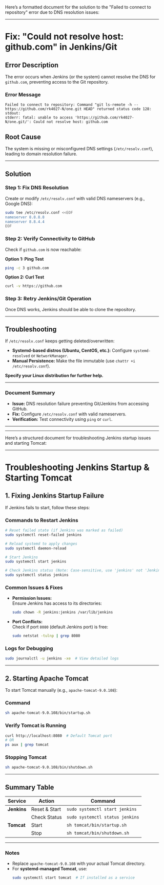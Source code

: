 Here’s a formatted document for the solution to the "Failed to connect to repository" error due to DNS resolution issues:

---

# **Fix: "Could not resolve host: github.com" in Jenkins/Git**

## **Error Description**  
The error occurs when Jenkins (or the system) cannot resolve the DNS for `github.com`, preventing access to the Git repository.  

### **Error Message**  
```
Failed to connect to repository: Command "git ls-remote -h -- https://github.com/rk4027-N/one.git HEAD" returned status code 128:  
stdout:  
stderr: fatal: unable to access 'https://github.com/rk4027-N/one.git/': Could not resolve host: github.com
```

## **Root Cause**  
The system is missing or misconfigured DNS settings (`/etc/resolv.conf`), leading to domain resolution failure.

---

## **Solution**  

### **Step 1: Fix DNS Resolution**  
Create or modify `/etc/resolv.conf` with valid DNS nameservers (e.g., Google DNS):  

```bash
sudo tee /etc/resolv.conf <<EOF
nameserver 8.8.8.8
nameserver 8.8.4.4
EOF
```

### **Step 2: Verify Connectivity to GitHub**  
Check if `github.com` is now reachable:  

**Option 1: Ping Test**  
```bash
ping -c 3 github.com
```  

**Option 2: Curl Test**  
```bash
curl -v https://github.com
```  

### **Step 3: Retry Jenkins/Git Operation**  
Once DNS works, Jenkins should be able to clone the repository.  

---

## **Troubleshooting**  
If `/etc/resolv.conf` keeps getting deleted/overwritten:  
- **Systemd-based distros (Ubuntu, CentOS, etc.):** Configure `systemd-resolved` or `NetworkManager`.  
- **Manual Persistence:** Make the file immutable (use `chattr +i /etc/resolv.conf`).  

**Specify your Linux distribution for further help.**  

---

### **Document Summary**  
- **Issue:** DNS resolution failure preventing Git/Jenkins from accessing GitHub.  
- **Fix:** Configure `/etc/resolv.conf` with valid nameservers.  
- **Verification:** Test connectivity using `ping` or `curl`.  

---

-----------------------------------------------------------------------------------------------------------------------------------
Here’s a structured document for troubleshooting Jenkins startup issues and starting Tomcat:

---

# **Troubleshooting Jenkins Startup & Starting Tomcat**

## **1. Fixing Jenkins Startup Failure**

If Jenkins fails to start, follow these steps:

### **Commands to Restart Jenkins**
```bash
# Reset failed state (if Jenkins was marked as failed)
sudo systemctl reset-failed jenkins

# Reload systemd to apply changes
sudo systemctl daemon-reload

# Start Jenkins
sudo systemctl start jenkins

# Check Jenkins status (Note: Case-sensitive, use 'jenkins' not 'Jenkins')
sudo systemctl status jenkins
```

### **Common Issues & Fixes**
- **Permission Issues:**  
  Ensure Jenkins has access to its directories:
  ```bash
  sudo chown -R jenkins:jenkins /var/lib/jenkins
  ```
- **Port Conflicts:**  
  Check if port `8080` (default Jenkins port) is free:
  ```bash
  sudo netstat -tulnp | grep 8080
  ```

### **Logs for Debugging**
```bash
sudo journalctl -u jenkins -xe  # View detailed logs
```

---

## **2. Starting Apache Tomcat**

To start Tomcat manually (e.g., `apache-tomcat-9.0.108`):

### **Command**
```bash
sh apache-tomcat-9.0.108/bin/startup.sh
```

### **Verify Tomcat is Running**
```bash
curl http://localhost:8080  # Default Tomcat port
# OR
ps aux | grep tomcat
```

### **Stopping Tomcat**
```bash
sh apache-tomcat-9.0.108/bin/shutdown.sh
```

---

## **Summary Table**
| **Service** | **Action**               | **Command**                                  |
|-------------|--------------------------|---------------------------------------------|
| **Jenkins** | Reset & Start            | `sudo systemctl start jenkins`              |
|             | Check Status             | `sudo systemctl status jenkins`             |
| **Tomcat**  | Start                    | `sh tomcat/bin/startup.sh`                  |
|             | Stop                     | `sh tomcat/bin/shutdown.sh`                 |

---

### **Notes**
- Replace `apache-tomcat-9.0.108` with your actual Tomcat directory.
- For **systemd-managed Tomcat**, use:
  ```bash
  sudo systemctl start tomcat  # If installed as a service
  ```


